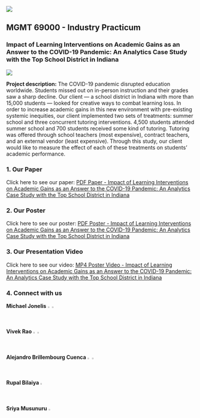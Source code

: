 ![](https://ajbrillembourg.github.io/images/Purdue/PurdueLogo_black.png)

## MGMT 69000 - Industry Practicum
### Impact of Learning Interventions on Academic Gains as an Answer to the COVID-19 Pandemic: An Analytics Case Study with the Top School District in Indiana

![](https://ajbrillembourg.github.io/images/OurTeam.jpg)

**Project description:** The COVID-19 pandemic disrupted education worldwide. Students missed out on in-person instruction and their grades saw a sharp decline. Our client — a school district in Indiana with more than 15,000 students — looked for creative ways to combat learning loss. In order to increase academic gains in this new environment with pre-existing systemic inequities, our client implemented two sets of treatments: summer school and three concurrent tutoring interventions. 4,500 students attended summer school and 700 students received some kind of tutoring. Tutoring was offered through school teachers (most expensive), contract teachers, and an external vendor (least expensive). Through this study, our client would like to measure the effect of each of these treatments on students’ academic performance.

### 1. Our Paper

Click here to see our paper: [PDF Paper - Impact of Learning Interventions on Academic Gains as an Answer to the COVID-19 Pandemic: An Analytics Case Study with the Top School District in Indiana](https://app.box.com/s/4e7q5l2xq6p8tkrhugt3cdqbmrnwhgk0)

### 2. Our Poster

Click here to see our poster: [PDF Poster - Impact of Learning Interventions on Academic Gains as an Answer to the COVID-19 Pandemic: An Analytics Case Study with the Top School District in Indiana](https://app.box.com/s/m1s9pu8n5semjpcbnfdjz7w7czef67t2)

### 3. Our Presentation Video

Click here to see our video: [MP4 Poster Video - Impact of Learning Interventions on Academic Gains as an Answer to the COVID-19 Pandemic: An Analytics Case Study with the Top School District in Indiana](https://youtu.be/GSrvs6jIX2Q)

### 4. Connect with us

**Michael Jonelis** 
[<img width="1.5%" src="https://media-exp1.licdn.com/dms/image/C560BAQHaVYd13rRz3A/company-logo_200_200/0/1638831589865?e=1654732800&v=beta&t=OaoUGRLZBgKYUuwEj70riKoTy_3hG0kEkBUzWaSewlY" />](https://www.linkedin.com/in/michaeljonelis/)
[<img width="1.5%" src="https://media-exp1.licdn.com/dms/image/C4D0BAQFY3BGhoMwEEA/company-logo_200_200/0/1626195279622?e=1654732800&v=beta&t=JkHpnmGejdmLzM7OwlYVRnvbQ0LHWL6gxewln3Tg1j8" />](https://github.com/mjonelis/)
<br>
**Vivek Rao**
<a href="https://www.linkedin.com/in/vivek-rao-analytics"><img src="https://media-exp1.licdn.com/dms/image/C560BAQHaVYd13rRz3A/company-logo_200_200/0/1638831589865?e=1654732800&v=beta&t=OaoUGRLZBgKYUuwEj70riKoTy_3hG0kEkBUzWaSewlY" width=1.5% height=1.5%></a>
<a href="https://vivrao9.github.io/"><img src="https://media-exp1.licdn.com/dms/image/C4D0BAQFY3BGhoMwEEA/company-logo_200_200/0/1626195279622?e=1654732800&v=beta&t=JkHpnmGejdmLzM7OwlYVRnvbQ0LHWL6gxewln3Tg1j8" width=1.5% height=1.5%></a>
<br>
**Alejandro Brillembourg Cuenca**
<a href="https://www.linkedin.com/in/ajbrillembourg/"><img src="https://media-exp1.licdn.com/dms/image/C560BAQHaVYd13rRz3A/company-logo_200_200/0/1638831589865?e=1654732800&v=beta&t=OaoUGRLZBgKYUuwEj70riKoTy_3hG0kEkBUzWaSewlY" width=1.5% height=1.5%></a>
<a href="https://ajbrillembourg.github.io/"><img src="https://media-exp1.licdn.com/dms/image/C4D0BAQFY3BGhoMwEEA/company-logo_200_200/0/1626195279622?e=1654732800&v=beta&t=JkHpnmGejdmLzM7OwlYVRnvbQ0LHWL6gxewln3Tg1j8" width=1.5% height=1.5%></a>
<br>
**Rupal Bilaiya**
<a href="https://www.linkedin.com/in/rupal-bilaiya-05741211a/"><img src="https://media-exp1.licdn.com/dms/image/C560BAQHaVYd13rRz3A/company-logo_200_200/0/1638831589865?e=1654732800&v=beta&t=OaoUGRLZBgKYUuwEj70riKoTy_3hG0kEkBUzWaSewlY" width=1.5% height=1.5%></a>
<br>
**Sriya Musunuru**
<a href="https://in.linkedin.com/in/sriya-musunuru-271391170/"><img src="https://media-exp1.licdn.com/dms/image/C560BAQHaVYd13rRz3A/company-logo_200_200/0/1638831589865?e=1654732800&v=beta&t=OaoUGRLZBgKYUuwEj70riKoTy_3hG0kEkBUzWaSewlY" width=1.5% height=1.5%></a>
